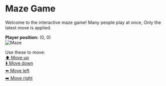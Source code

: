 # Maze Game  
Welcome to the interactive maze game! Many people play at once, Only the latest move is applied.

**Player position:** (0, 0)  
![Maze](https://github-maze-game.vercel.app/images/pos_0_0.png?t=1760620646730)

Use these to move:  
[⬆️ Move up](https://github-maze-game.vercel.app/move/0_0_w)  
[⬇️ Move down](https://github-maze-game.vercel.app/move/0_0_s)  
[⬅️ Move left](https://github-maze-game.vercel.app/move/0_0_a)  
[➡️ Move right](https://github-maze-game.vercel.app/move/0_0_d)
